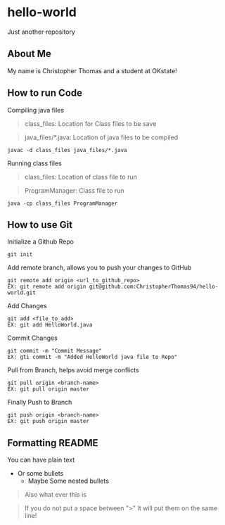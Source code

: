 # hello-world
Just another repository

## About Me
My name is Christopher Thomas
and a student at OKstate!

## How to run Code
Compiling java files
> class_files: Location for Class files to be save

> java_files/*.java: Location of java files to be compiled
```
javac -d class_files java_files/*.java
```

Running class files
> class_files: Location of class file to run

> ProgramManager: Class file to run
```
java -cp class_files ProgramManager
```

## How to use Git
Initialize a Github Repo
```
git init
```

Add remote branch, allows you to push your changes to GitHub
```
git remote add origin <url_to_github_repo>
EX: git remote add origin git@github.com:ChristopherThomas94/hello-world.git
```
Add Changes
```
git add <file_to_add>
EX: git add HelloWorld.java
```
Commit Changes
```
git commit -m "Commit Message"
EX: gti commit -m "Added HelloWorld java file to Repo"
```
Pull from Branch, helps avoid merge conflicts
```
git pull origin <branch-name>
EX: git pull origin master
```
Finally Push to Branch
```
git push origin <branch-name>
EX: git push origin master
```

## Formatting README
You can have plain text

* Or some bullets
  * Maybe Some nested bullets
  
> Also what ever this is

> If you do not put a space between ">"
> It will put them on the same line!
